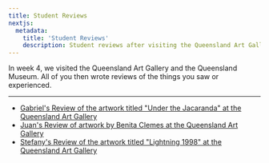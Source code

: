 ```yaml
---
title: Student Reviews
nextjs:
  metadata:
    title: 'Student Reviews'
    description: Student reviews after visiting the Queensland Art Gallery.
---
```


In week 4, we visited the Queensland Art Gallery and the Queensland Museum. All of you then wrote reviews of the things you saw or experienced.

---

<!-- - [Bob's Review of the "Ancient Oceans" Exhibit at the Queensland Museum](reviews/bob/) -->

- [Gabriel's Review of the artwork titled "Under the Jacaranda" at the Queensland Art Gallery](reviews/gabriel/)
- [Juan's Review of artwork by Benita Clemes at the Queensland Art Gallery](reviews/juan/)
- [Stefany's Review of the artwork titled "Lightning 1998" at the Queensland Art Gallery](reviews/stefany/)
